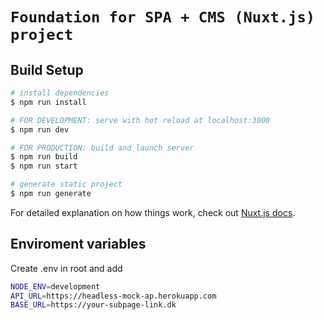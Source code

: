 # `Foundation for SPA + CMS (Nuxt.js) project`

## Build Setup

```bash
# install dependencies
$ npm run install

# FOR DEVELOPMENT: serve with hot reload at localhost:3000
$ npm run dev

# FOR PRODUCTION: build and launch server
$ npm run build
$ npm run start

# generate static project
$ npm run generate
```

For detailed explanation on how things work, check out [Nuxt.js docs](https://nuxtjs.org).

## Enviroment variables

Create .env in root and add

```bash
NODE_ENV=development
API_URL=https://headless-mock-ap.herokuapp.com
BASE_URL=https://your-subpage-link.dk
```
